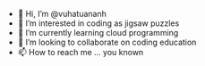 - 👋 Hi, I’m @vuhatuananh
- 👀 I’m interested in coding as jigsaw puzzles
- 🌱 I’m currently learning cloud programming 
- 💞️ I’m looking to collaborate on coding education 
- 📫 How to reach me ... you known

<!---
vuhatuananh/vuhatuananh is a ✨ special ✨ repository because its `README.md` (this file) appears on your GitHub profile.
You can click the Preview link to take a look at your changes.
--->
